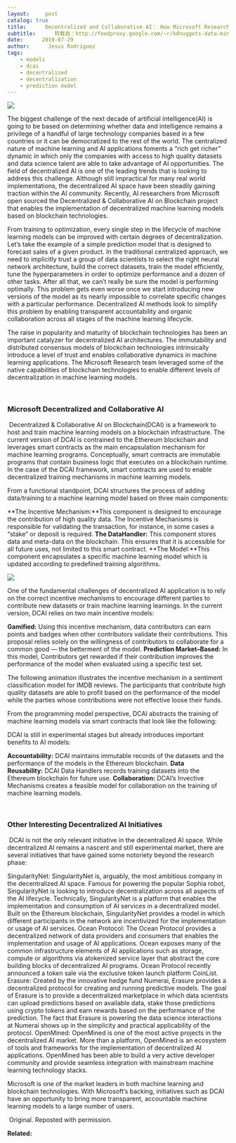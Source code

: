 ```yaml
---
layout:     post
catalog: true
title:      Decentralized and Collaborative AI： How Microsoft Research is Using Blockchains to Build More Transparent Machine Learning Models
subtitle:      转载自：http://feedproxy.google.com/~r/kdnuggets-data-mining-analytics/~3/WBYEBKE6LMI/decentralized-collaborative-ai-microsoft-research-blockchains-transparent-machine-learning.html
date:      2019-07-29
author:      Jesus Rodriguez
tags:
    - models
    - dcai
    - decentralized
    - decentralization
    - prediction model
---
```


![](https://media.licdn.com/dms/image/C4E12AQGNMVyrpjcwXg/article-cover_image-shrink_720_1280/0?e=1570060800&v=beta&t=nuz4tXiU7inEACpWeTLvv4D_Simylm_sTgFBUT7nclw)


The biggest challenge of the next decade of artificial intelligence(AI) is going to be based on determining whether data and intelligence remains a privilege of a handful of large technology companies based in a few countries or it can be democratized to the rest of the world. The centralized nature of machine learning and AI applications foments a “rich get richer” dynamic in which only the companies with access to high quality datasets and data science talent are able to take advantage of AI opportunities. The field of decentralized AI is one of the leading trends that is looking to address this challenge. Although still impractical for many real world implementations, the decentralized AI space have been steadily gaining traction within the AI community. Recently, AI researchers from Microsoft open sourced the Decentralized & Collaborative AI on Blockchain project that enables the implementation of decentralized machine learning models based on blockchain technologies.

From training to optimization, every single step in the lifecycle of machine learning models can be improved with certain degrees of decentralization. Let’s take the example of a simple prediction model that is designed to forecast sales of a given product. In the traditional centralized approach, we need to implicitly trust a group of data scientists to select the right neural network architecture, build the correct datasets, train the model efficiently, tune the hyperparameters in order to optimize performance and a dozen of other tasks. After all that, we can’t really be sure the model is performing optimally. This problem gets even worse once we start introducing new versions of the model as its nearly impossible to correlate specific changes with a particular performance. Decentralized AI methods look to simplify this problem by enabling transparent accountability and organic collaboration across all stages of the machine learning lifecycle.

The raise in popularity and maturity of blockchain technologies has been an important catalyzer for decentralized AI architectures. The immutability and distributed consensus models of blockchain technologies intrinsically introduce a level of trust and enables collaborative dynamics in machine learning applications. The Microsoft Research team leveraged some of the native capabilities of blockchain technologies to enable different levels of decentralization in machine learning models.

 

### Microsoft Decentralized and Collaborative AI

 Decentralized & Collaborative AI on Blockchain(DCAI) is a framework to host and train machine learning models on a blockchain infrastructure. The current version of DCAI is contrained to the Ethereum blockchain and leverages smart contracts as the main encapsulation mechanism for machine learning programs. Conceptually, smart contracts are immutable programs that contain business logic that executes on a blockchain runtime. In the case of the DCAI framework, smart contracts are used to enable decentralized training mechanisms in machine learning models.

From a functional standpoint, DCAI structures the process of adding data/training to a machine learning model based on three main components:

**The Incentive Mechanism:**This component is designed to encourage the contribution of high quality data. The Incentive Mechanisms is responsible for validating the transaction, for instance, in some cases a “stake” or deposit is required.
**The DataHandler:** This component stores data and meta-data on the blockchain. This ensures that it is accessible for all future uses, not limited to this smart contract.
**The Model:**This component encapsulates a specific machine learning model which is updated according to predefined training algorithms.

![](https://media.licdn.com/dms/image/C4E12AQEbzbV251vsjg/article-inline_image-shrink_1500_2232/0?e=1570060800&v=beta&t=qye80XCAAEi4Y9KTeDvs77j7eaSJoKifbjwcL-OHRvA)


One of the fundamental challenges of decentralized AI application is to rely on the correct incentive mechanisms to encourage different parties to contribute new datasets or train machine learning learnings. In the current version, DCAI relies on two main incentive models:

**Gamified:** Using this incentive mechanism, data contributors can earn points and badges when other contributors validate their contributions. This proposal relies solely on the willingness of contributors to collaborate for a common good — the betterment of the model.
**Prediction Market–Based:** In this model, Contributors get rewarded if their contribution improves the performance of the model when evaluated using a specific test set.

The following animation illustrates the incentive mechanism in a sentiment classification model for IMDB reviews. The participants that contribute high quality datasets are able to profit based on the performance of the model while the parties whose contributions were not effective loose their funds.

From the programming model perspective, DCAI abstracts the training of machine learning models via smart contracts that look like the following:

DCAI is still in experimental stages but already introduces important benefits to AI models:

**Accountability:** DCAI maintains immutable records of the datasets and the performance of the models in the Ethereum blockchain.
**Data Reusability:** DCAI Data Handlers records training datasets into the Ethereum blockchain for future use.
**Collaboration:** DCAI’s Invective Mechanisms creates a feasible model for collaboration on the training of machine learning models.

 

### Other Interesting Decentralized AI Initiatives

 DCAI is not the only relevant initiative in the decentralized AI space. While decentralized AI remains a nascent and still experimental market, there are several initiatives that have gained some notoriety beyond the research phase:

SingularityNet: SingularityNet is, arguably, the most ambitious company in the decentralized AI space. Famous for powering the popular Sophia robot, SingularityNet is looking to introduce decentralization across all aspects of the AI lifecycle. Technically, SingularityNet is a platform that enables the implementation and consumption of AI services in a decentralized model. Built on the Ethereum blockchain, SingularityNet provides a model in which different participants in the network are incentivized for the implementation or usage of AI services.
Ocean Protocol: The Ocean Protocol provides a decentralized network of data providers and consumers that enables the implementation and usage of AI applications. Ocean exposes many of the common infrastructure elements of AI applications such as storage, compute or algorithms via atokenized service layer that abstract the core building blocks of decentralized AI programs. Ocean Protocol recently announced a token sale via the exclusive token launch platform CoinList.
Erasure: Created by the innovative hedge fund Numerai, Erasure provides a decentralized protocol for creating and running predictive models. The goal of Erasure is to provide a decentralized marketplace in which data scientists can upload predictions based on available data, stake those predictions using crypto tokens and earn rewards based on the performance of the prediction. The fact that Erasure is powering the data science interactions at Numerai shows up in the simplicity and practical applicability of the protocol.
OpenMined: OpenMined is one of the most active projects in the decentralized AI market. More than a platform, OpenMined is an ecosystem of tools and frameworks for the implementation of decentralized AI applications. OpenMined has been able to build a very active developer community and provide seamless integration with mainstream machine learning technology stacks.

Microsoft is one of the market leaders in both machine learning and blockchain technologies. With Microsoft’s backing, initiatives such as DCAI have an opportunity to bring more transparent, accountable machine learning models to a large number of users.

 Original. Reposted with permission.

**Related:**



 
